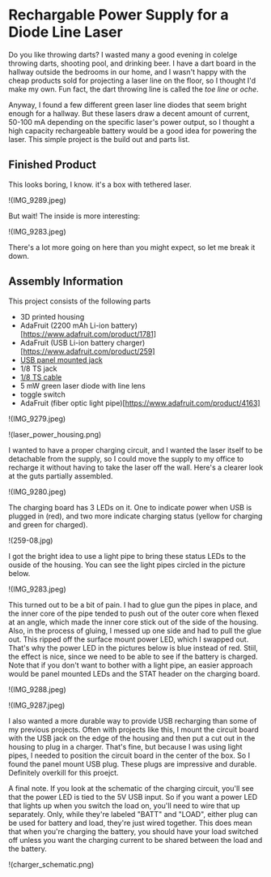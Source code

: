 # Rechargable Power Supply for a Diode Line Laser

Do you like throwing darts? I wasted many a good evening in colelge throwing darts, shooting pool, and drinking beer. I have a dart board in the hallway outside
the bedrooms in our home, and I wasn't happy with the cheap products sold for projecting a laser line on the floor, so I thought I'd make my own. Fun fact, the 
dart throwing line is called the *toe line* or *oche*. 

Anyway, I found a few different green laser line diodes that seem bright enough for a hallway. But these lasers draw a decent amount of current, 50-100 mA depending on the 
specific laser's power output, so I thought a high capacity rechargeable battery would be a good idea for powering the laser. This simple project is the build out and parts list.

## Finished Product

This looks boring, I know. it's a box with tethered laser.

!(IMG_9289.jpeg)

But wait! The inside is more interesting:

!(IMG_9283.jpeg)

There's a lot more going on here than you might expect, so let me break it down.

## Assembly Information

This project consists of the following parts

* 3D printed housing
* AdaFruit (2200 mAh Li-ion battery)[https://www.adafruit.com/product/1781]
* AdaFruit (USB Li-ion battery charger)[https://www.adafruit.com/product/259]
* [USB panel mounted jack](https://www.amazon.com/dp/B082J1BL6H)
* 1/8 TS jack
* [1/8 TS cable](https://www.amazon.com/gp/product/B0749HMSJL?th=1)
* 5 mW green laser diode with line lens
* toggle switch
* AdaFruit (fiber optic light pipe)[https://www.adafruit.com/product/4163]

!(IMG_9279.jpeg)

!(laser_power_housing.png)

I wanted to have a proper charging circuit, and I wanted the laser itself to be detachable from the supply, so I could move the supply to my office to recharge it 
without having to take the laser off the wall. Here's a clearer look at the guts partially assembled.

!(IMG_9280.jpeg)

The charging board has 3 LEDs on it. One to indicate power when USB is plugged in (red), and two more indicate charging status (yellow for charging and green for charged). 

!(259-08.jpg)

I got the bright idea to use a light pipe to bring these status LEDs to the ouside of the housing. You can see the light pipes circled in the picture below.

!(IMG_9283.jpeg)

This turned out to be a bit of pain. I had to glue gun the pipes in place, and the inner core of the pipe tended to push out of the outer core when flexed at an angle, which made the inner core stick
out of the side of the housing. Also, in the process of gluing, I messed up one side and had to pull the glue out. This ripped off the surface mount power LED, which I swapped out. That's why the 
power LED in the pictures below is blue instead of red. Stiil, the effect is nice, since we need to be able to see if the battery is charged. Note that if you don't want to bother with a light pipe, 
an easier approach would be panel mounted LEDs and the STAT header on the charging board.

!(IMG_9288.jpeg)

!(IMG_9287.jpeg)

I also wanted a more durable way to provide USB recharging than some of my previous projects. Often with projects like this, I mount the circuit board with the USB jack on the edge of the housing
and then put a cut out in the housing to plug in a charger. That's fine, but because I was using light pipes, I needed to position the circuit board in the center of the box. So I found the panel
mount USB plug. These plugs are impressive and durable. Definitely overkill for this proejct. 

A final note. If you look at the schematic of the charging circuit, you'll see that the power LED is tied to the 5V USB input. So if you want a power LED that lights up when you switch the load on,
you'll need to wire that up separately. Only, while they're labeled "BATT" and "LOAD", either plug can be used for battery and load, they're just wired together. This does mean that when you're
charging the battery, you should have your load switched off unless you want the charging current to be shared between the load and the battery.

!(charger_schematic.png)
